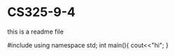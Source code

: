 # CS325-9-4

this is a readme file 

#include <iostream> 
using namespace std;
int main(){
cout<<"hi";
}
